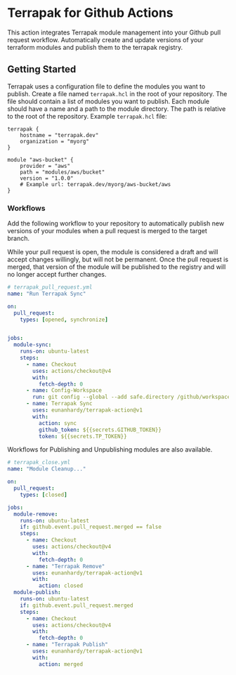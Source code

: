 # Terrapak for Github Actions
This action integrates Terrapak module management into your Github pull request workflow. Automatically create and update versions of your terraform modules and publish them to the terrapak registry.

## Getting Started

Terrapak uses a configuration file to define the modules you want to publish. Create a file named `terrapak.hcl` in the root of your repository. The file should contain a list of modules you want to publish. Each module should have a name and a path to the module directory. The path is relative to the root of the repository.
Example `terrapak.hcl` file:

```hcl
terrapak {
    hostname = "terrapak.dev"
    organization = "myorg"
}

module "aws-bucket" {
    provider = "aws"
    path = "modules/aws/bucket"
    version = "1.0.0"
    # Example url: terrapak.dev/myorg/aws-bucket/aws
}

```


### Workflows
Add the following workflow to your repository to automatically publish new versions of your modules when a pull request is merged to the target branch. 

While your pull request is open, the module is considered a draft and will accept changes willingly, but will not be permanent. Once the pull request is merged, that version of the module will be published to the registry and will no longer accept further changes.

```yaml
# terrapak_pull_request.yml
name: "Run Terrapak Sync"

on:
  pull_request:
    types: [opened, synchronize]


jobs:
  module-sync:
    runs-on: ubuntu-latest
    steps:
      - name: Checkout
        uses: actions/checkout@v4
        with: 
          fetch-depth: 0
      - name: Config-Workspace
        run: git config --global --add safe.directory /github/workspace
      - name: Terrapak Sync
        uses: eunanhardy/terrapak-action@v1
        with:
          action: sync
          github_token: ${{secrets.GITHUB_TOKEN}}
          token: ${{secrets.TP_TOKEN}}

```
Workflows for Publishing and Unpublishing modules are also available.
```yaml
# terrapak_close.yml
name: "Module Cleanup..."

on:
  pull_request:
    types: [closed]

jobs:
  module-remove:
    runs-on: ubuntu-latest
    if: github.event.pull_request.merged == false
    steps:
      - name: Checkout
        uses: actions/checkout@v4
        with:
          fetch-depth: 0
      - name: "Terrapak Remove"
        uses: eunanhardy/terrapak-action@v1
        with:
          action: closed
  module-publish:
    runs-on: ubuntu-latest
    if: github.event.pull_request.merged
    steps:
      - name: Checkout
        uses: actions/checkout@v4
        with:
          fetch-depth: 0
      - name: "Terrapak Publish"
        uses: eunanhardy/terrapak-action@v1
        with:
          action: merged
```

